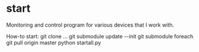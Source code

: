 start
=====

Monitoring and control program for various devices that I work with.

How-to start:
    git clone ...
    git submodule update --init
    git submodule foreach git pull origin master
    python startall.py
